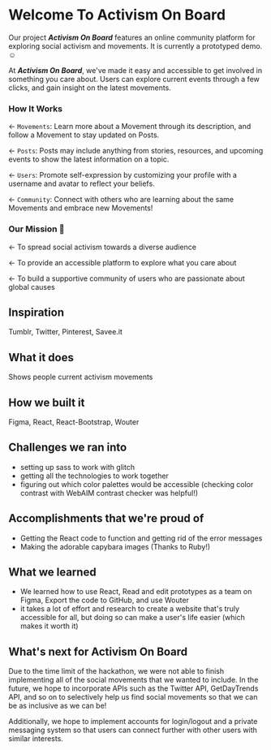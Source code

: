# Welcome To Activism On Board

Our project **_Activism On Board_** features an online community platform for exploring social activism and movements. It is currently a prototyped demo. ☺️

At **_Activism On Board_**, we've made it easy and accessible to get involved in something you care about.
Users can explore current events through a few clicks, and gain insight on the latest movements.

### How It Works

← `Movements`: Learn more about a Movement through its description, and follow a Movement to stay updated on Posts. 

← `Posts`: Posts may include anything from stories, resources, and upcoming events to show the latest information on a topic. 

← `Users`: Promote self-expression by customizing your profile with a username and avatar to reflect your beliefs.

← `Community`: Connect with others who are learning about the same Movements and embrace new Movements!

### Our Mission 📃

← To spread social activism towards a diverse audience 

← To provide an accessible platform to explore what you care about

← To build a supportive community of users who are passionate about global causes


## Inspiration
Tumblr, Twitter, Pinterest, Savee.it

## What it does
Shows people current activism movements

## How we built it
Figma, React, React-Bootstrap, Wouter

## Challenges we ran into
- setting up sass to work with glitch
- getting all the technologies to work together
- figuring out which color palettes would be accessible (checking color contrast with WebAIM contrast checker was helpful!)

## Accomplishments that we're proud of
- Getting the React code to function and getting rid of the error messages
- Making the adorable capybara images (Thanks to Ruby!)

## What we learned
- We learned how to use React, Read and edit prototypes as a team on Figma, Export the code to GitHub, and use Wouter
- it takes a lot of effort and research to create a website that's truly accessible for all, but doing so can make a user's life easier (which makes it worth it)

## What's next for Activism On Board
Due to the time limit of the hackathon, we were not able to finish implementing all of the social movements that we wanted to include.
In the future, we hope to incorporate APIs such as the Twitter API, GetDayTrends API, and so on to selectively help us find social movements so that we can be
as inclusive as we can be!

Additionally, we hope to implement accounts for login/logout and a private messaging system so that users can connect further with other users with similar interests.